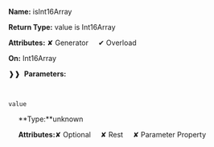 **Name:** isInt16Array

**Return Type:** value is Int16Array

**Attributes:** ✘ Generator&nbsp;&nbsp;&nbsp;&nbsp;&nbsp;✔ Overload

**On:** Int16Array

❱❱&nbsp;&nbsp;**Parameters:**

&nbsp;&nbsp;&nbsp;&nbsp;&nbsp;
```
value
```

&nbsp;&nbsp;&nbsp;&nbsp;&nbsp;**Type:**unknown

&nbsp;&nbsp;&nbsp;&nbsp;&nbsp;**Attributes:**✘ Optional&nbsp;&nbsp;&nbsp;&nbsp;&nbsp;✘ Rest&nbsp;&nbsp;&nbsp;&nbsp;&nbsp;✘ Parameter Property

